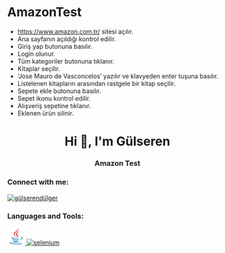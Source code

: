# AmazonTest
- https://www.amazon.com.tr/ sitesi açılır. 
- Ana sayfanın açıldığı kontrol edilir.
- Giriş yap butonuna basılır.
- Login olunur.
- Tüm kategoriler butonuna tıklanır.
- Kitaplar seçilir.
- ‘Jose Mauro de Vasconcelos’ yazılır ve klavyeden enter tuşuna basılır.
- Listelenen kitapların arasından rastgele bir kitap seçilir.
- Sepete ekle butonuna basılır. 
- Sepet ikonu kontrol edilir.
- Alışveriş sepetine tıklanır.
- Eklenen ürün silinir.

<h1 align="center">Hi 👋, I'm Gülseren</h1>
<h3 align="center">Amazon Test</h3>

<h3 align="left">Connect with me:</h3>
<p align="left">
<a href="https://linkedin.com/in/gülserendülger" target="blank"><img align="center" src="https://raw.githubusercontent.com/rahuldkjain/github-profile-readme-generator/master/src/images/icons/Social/linked-in-alt.svg" alt="gülserendülger" height="30" width="40" /></a>
</p>

<h3 align="left">Languages and Tools:</h3>
<p align="left"> <a href="https://www.java.com" target="_blank" rel="noreferrer"> <img src="https://raw.githubusercontent.com/devicons/devicon/master/icons/java/java-original.svg" alt="java" width="40" height="40"/> </a> <a href="https://www.selenium.dev" target="_blank" rel="noreferrer"> <img src="https://raw.githubusercontent.com/detain/svg-logos/780f25886640cef088af994181646db2f6b1a3f8/svg/selenium-logo.svg" alt="selenium" width="40" height="40"/> </a> </p>
